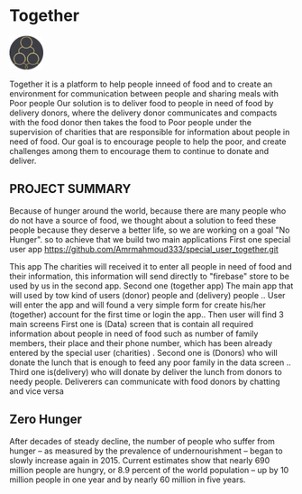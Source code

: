 # Together
<img src="lib/Screens/assests/togetherLogo.png" height=60 width=60>


Together it is a platform to help people inneed of food and to create an environment for communication between people and sharing meals with Poor people 
Our solution is to deliver food to people in need of food by delivery donors, where the delivery donor communicates and compacts with the food donor then takes the food to Poor people under the supervision of charities that are responsible for information about people in need of food. Our goal is to encourage people to help the poor, and create challenges among them to encourage them to continue to donate and deliver.

## PROJECT SUMMARY
Because of hunger around the world, because there are many people who do not have a source of food, we thought about a solution to feed these people because they deserve a better life, so we are working on a goal "No Hunger".
so to achieve that we build two main applications 
First one special user app 
https://github.com/Amrmahmoud333/special_user_together.git

This app The charities will received it to enter all people in need of food and their information, this information will send directly to "firebase" store to be used by us in the second app.
Second one (together app)
The main app that will used by tow kind of users (donor) people 
and (delivery) people ..
User will enter the app and will found a very simple form for create his/her (together) account for the first time or login the app..
Then user will find 3 main screens 
First one is (Data) screen that is contain all required information about people in need of food such as number of family members, their place and their phone number, which has been already entered by the special user (charities) .
Second one is (Donors) who will donate the lunch that is enough to feed any poor family in the data screen ..
Third one is(delivery) who will donate by deliver the lunch from donors to needy people.
Deliverers can communicate with food donors by chatting and vice versa

## Zero Hunger
After decades of steady decline, the number of people who suffer from hunger – as measured by the prevalence of undernourishment – began to slowly increase again in 2015. Current estimates show that nearly 690 million people are hungry, or 8.9 percent of the world population – up by 10 million people in one year and by nearly 60 million in five years.

